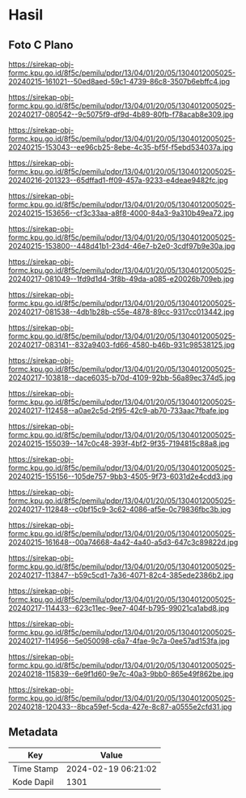 # Hasil

## Foto C Plano

https://sirekap-obj-formc.kpu.go.id/8f5c/pemilu/pdpr/13/04/01/20/05/1304012005025-20240215-161021--50ed8aed-59c1-4739-86c8-3507b6ebffc4.jpg

https://sirekap-obj-formc.kpu.go.id/8f5c/pemilu/pdpr/13/04/01/20/05/1304012005025-20240217-080542--9c5075f9-df9d-4b89-80fb-f78acab8e309.jpg

https://sirekap-obj-formc.kpu.go.id/8f5c/pemilu/pdpr/13/04/01/20/05/1304012005025-20240215-153043--ee96cb25-8ebe-4c35-bf5f-f5ebd534037a.jpg

https://sirekap-obj-formc.kpu.go.id/8f5c/pemilu/pdpr/13/04/01/20/05/1304012005025-20240216-201323--65dffad1-ff09-457a-9233-e4deae9482fc.jpg

https://sirekap-obj-formc.kpu.go.id/8f5c/pemilu/pdpr/13/04/01/20/05/1304012005025-20240215-153656--cf3c33aa-a8f8-4000-84a3-9a310b49ea72.jpg

https://sirekap-obj-formc.kpu.go.id/8f5c/pemilu/pdpr/13/04/01/20/05/1304012005025-20240215-153800--448d41b1-23d4-46e7-b2e0-3cdf97b9e30a.jpg

https://sirekap-obj-formc.kpu.go.id/8f5c/pemilu/pdpr/13/04/01/20/05/1304012005025-20240217-081049--1fd9d1d4-3f8b-49da-a085-e20026b709eb.jpg

https://sirekap-obj-formc.kpu.go.id/8f5c/pemilu/pdpr/13/04/01/20/05/1304012005025-20240217-081538--4db1b28b-c55e-4878-89cc-9317cc013442.jpg

https://sirekap-obj-formc.kpu.go.id/8f5c/pemilu/pdpr/13/04/01/20/05/1304012005025-20240217-083141--832a9403-fd66-4580-b46b-931c98538125.jpg

https://sirekap-obj-formc.kpu.go.id/8f5c/pemilu/pdpr/13/04/01/20/05/1304012005025-20240217-103818--dace6035-b70d-4109-92bb-56a89ec374d5.jpg

https://sirekap-obj-formc.kpu.go.id/8f5c/pemilu/pdpr/13/04/01/20/05/1304012005025-20240217-112458--a0ae2c5d-2f95-42c9-ab70-733aac7fbafe.jpg

https://sirekap-obj-formc.kpu.go.id/8f5c/pemilu/pdpr/13/04/01/20/05/1304012005025-20240215-155039--147c0c48-393f-4bf2-9f35-7194815c88a8.jpg

https://sirekap-obj-formc.kpu.go.id/8f5c/pemilu/pdpr/13/04/01/20/05/1304012005025-20240215-155156--105de757-9bb3-4505-9f73-6031d2e4cdd3.jpg

https://sirekap-obj-formc.kpu.go.id/8f5c/pemilu/pdpr/13/04/01/20/05/1304012005025-20240217-112848--c0bf15c9-3c62-4086-af5e-0c79836fbc3b.jpg

https://sirekap-obj-formc.kpu.go.id/8f5c/pemilu/pdpr/13/04/01/20/05/1304012005025-20240215-161648--00a74668-4a42-4a40-a5d3-647c3c89822d.jpg

https://sirekap-obj-formc.kpu.go.id/8f5c/pemilu/pdpr/13/04/01/20/05/1304012005025-20240217-113847--b59c5cd1-7a36-4071-82c4-385ede2386b2.jpg

https://sirekap-obj-formc.kpu.go.id/8f5c/pemilu/pdpr/13/04/01/20/05/1304012005025-20240217-114433--623c11ec-9ee7-404f-b795-99021ca1abd8.jpg

https://sirekap-obj-formc.kpu.go.id/8f5c/pemilu/pdpr/13/04/01/20/05/1304012005025-20240217-114956--5e050098-c6a7-4fae-9c7a-0ee57ad153fa.jpg

https://sirekap-obj-formc.kpu.go.id/8f5c/pemilu/pdpr/13/04/01/20/05/1304012005025-20240218-115839--6e9f1d60-9e7c-40a3-9bb0-865e49f862be.jpg

https://sirekap-obj-formc.kpu.go.id/8f5c/pemilu/pdpr/13/04/01/20/05/1304012005025-20240218-120433--8bca59ef-5cda-427e-8c87-a0555e2cfd31.jpg


## Metadata

| Key        | Value               |
| ---------- | ------------------- |
| Time Stamp | 2024-02-19 06:21:02 |
| Kode Dapil | 1301                |



